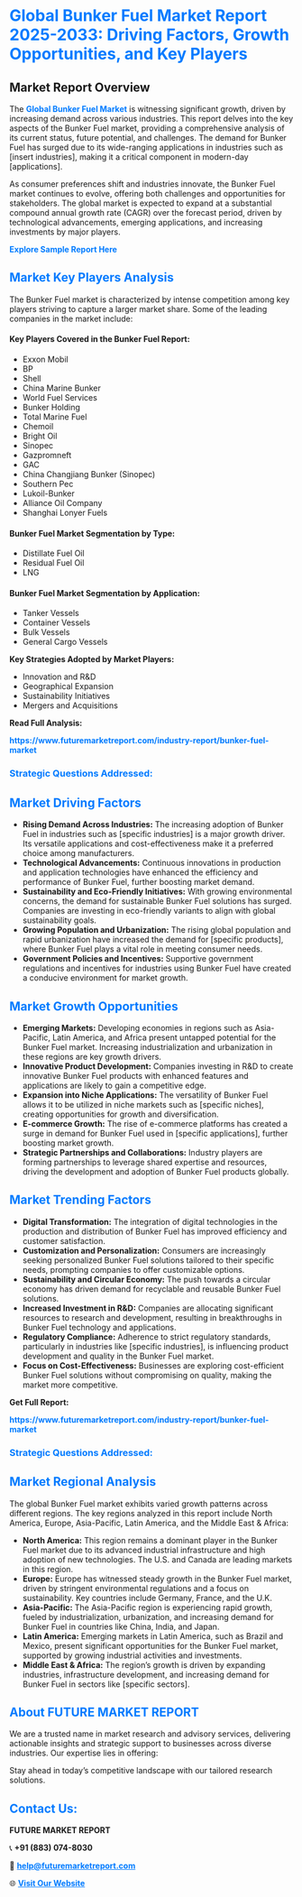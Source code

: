 <h1 style="color: #007BFF;">Global Bunker Fuel Market Report 2025-2033: Driving Factors, Growth Opportunities, and Key Players</h1>

<section id="overview">
<h2>Market Report Overview</h2>
<p>The <a href="https://www.futuremarketreport.com/industry-report/bunker-fuel-market" style="color: #007BFF; text-decoration: none;"><strong>Global Bunker Fuel Market</strong></a> is witnessing significant growth, driven by increasing demand across various industries. This report delves into the key aspects of the Bunker Fuel market, providing a comprehensive analysis of its current status, future potential, and challenges. The demand for Bunker Fuel has surged due to its wide-ranging applications in industries such as [insert industries], making it a critical component in modern-day [applications].</p>
<p>As consumer preferences shift and industries innovate, the Bunker Fuel market continues to evolve, offering both challenges and opportunities for stakeholders. The global market is expected to expand at a substantial compound annual growth rate (CAGR) over the forecast period, driven by technological advancements, emerging applications, and increasing investments by major players.</p>
</section>

<section id="overview">
<p><a href="https://www.futuremarketreport.com/request-sample/reportId=87621" style="color: #007BFF; text-decoration: none;"><strong>Explore Sample Report Here</strong></a></p>
</section>

<section id="key-players">
<h2 style="color: #007BFF;">Market Key Players Analysis</h2>
<p>The Bunker Fuel market is characterized by intense competition among key players striving to capture a larger market share. Some of the leading companies in the market include:</p>
<h4>Key Players Covered in the Bunker Fuel Report:</h4>
<ul><li>Exxon Mobil</li><li>BP</li><li>Shell</li><li>China Marine Bunker</li><li>World Fuel Services</li><li>Bunker Holding</li><li>Total Marine Fuel</li><li>Chemoil</li><li>Bright Oil</li><li>Sinopec</li><li>Gazpromneft</li><li>GAC</li><li>China Changjiang Bunker (Sinopec)</li><li>Southern Pec</li><li>Lukoil-Bunker</li><li>Alliance Oil Company</li><li>Shanghai Lonyer Fuels</li></ul>
<h4>Bunker Fuel Market Segmentation by Type:</h4>
<ul><li>Distillate Fuel Oil</li><li>Residual Fuel Oil</li><li>LNG</li></ul>

<h4>Bunker Fuel Market Segmentation by Application:</h4>
<ul><li>Tanker Vessels</li><li>Container Vessels</li><li>Bulk Vessels</li><li>General Cargo Vessels</li></ul>
<p><strong>Key Strategies Adopted by Market Players:</strong></p>
<ul>
<li>Innovation and R&D</li>
<li>Geographical Expansion</li>
<li>Sustainability Initiatives</li>
<li>Mergers and Acquisitions</li>
</ul>
</section>

<section>
<p><strong>Read Full Analysis: </strong></p><a href="https://www.futuremarketreport.com/industry-report/bunker-fuel-market" style="color: #007BFF; text-decoration: none;"><strong>https://www.futuremarketreport.com/industry-report/bunker-fuel-market</strong></a>
<h3 style="color: #007BFF;">Strategic Questions Addressed:</h3>
</section>

<section id="driving-factors">
<h2 style="color: #007BFF;">Market Driving Factors</h2>
<ul>
<li><strong>Rising Demand Across Industries:</strong> The increasing adoption of Bunker Fuel in industries such as [specific industries] is a major growth driver. Its versatile applications and cost-effectiveness make it a preferred choice among manufacturers.</li>
<li><strong>Technological Advancements:</strong> Continuous innovations in production and application technologies have enhanced the efficiency and performance of Bunker Fuel, further boosting market demand.</li>
<li><strong>Sustainability and Eco-Friendly Initiatives:</strong> With growing environmental concerns, the demand for sustainable Bunker Fuel solutions has surged. Companies are investing in eco-friendly variants to align with global sustainability goals.</li>
<li><strong>Growing Population and Urbanization:</strong> The rising global population and rapid urbanization have increased the demand for [specific products], where Bunker Fuel plays a vital role in meeting consumer needs.</li>
<li><strong>Government Policies and Incentives:</strong> Supportive government regulations and incentives for industries using Bunker Fuel have created a conducive environment for market growth.</li>
</ul>
</section>

<section id="growth-opportunities">
<h2 style="color: #007BFF;">Market Growth Opportunities</h2>
<ul>
<li><strong>Emerging Markets:</strong> Developing economies in regions such as Asia-Pacific, Latin America, and Africa present untapped potential for the Bunker Fuel market. Increasing industrialization and urbanization in these regions are key growth drivers.</li>
<li><strong>Innovative Product Development:</strong> Companies investing in R&D to create innovative Bunker Fuel products with enhanced features and applications are likely to gain a competitive edge.</li>
<li><strong>Expansion into Niche Applications:</strong> The versatility of Bunker Fuel allows it to be utilized in niche markets such as [specific niches], creating opportunities for growth and diversification.</li>
<li><strong>E-commerce Growth:</strong> The rise of e-commerce platforms has created a surge in demand for Bunker Fuel used in [specific applications], further boosting market growth.</li>
<li><strong>Strategic Partnerships and Collaborations:</strong> Industry players are forming partnerships to leverage shared expertise and resources, driving the development and adoption of Bunker Fuel products globally.</li>
</ul>
</section>

<section id="trending-factors">
<h2 style="color: #007BFF;">Market Trending Factors</h2>
<ul>
<li><strong>Digital Transformation:</strong> The integration of digital technologies in the production and distribution of Bunker Fuel has improved efficiency and customer satisfaction.</li>
<li><strong>Customization and Personalization:</strong> Consumers are increasingly seeking personalized Bunker Fuel solutions tailored to their specific needs, prompting companies to offer customizable options.</li>
<li><strong>Sustainability and Circular Economy:</strong> The push towards a circular economy has driven demand for recyclable and reusable Bunker Fuel solutions.</li>
<li><strong>Increased Investment in R&D:</strong> Companies are allocating significant resources to research and development, resulting in breakthroughs in Bunker Fuel technology and applications.</li>
<li><strong>Regulatory Compliance:</strong> Adherence to strict regulatory standards, particularly in industries like [specific industries], is influencing product development and quality in the Bunker Fuel market.</li>
<li><strong>Focus on Cost-Effectiveness:</strong> Businesses are exploring cost-efficient Bunker Fuel solutions without compromising on quality, making the market more competitive.</li>
</ul>
</section>

<section>
<p><strong>Get Full Report: </strong></p><a href="https://www.futuremarketreport.com/industry-report/bunker-fuel-market" style="color: #007BFF; text-decoration: none;"><strong>https://www.futuremarketreport.com/industry-report/bunker-fuel-market</strong></a>
<h3 style="color: #007BFF;">Strategic Questions Addressed:</h3>
</section>


<section id="regional-analysis">
<h2 style="color: #007BFF;">Market Regional Analysis</h2>
<p>The global Bunker Fuel market exhibits varied growth patterns across different regions. The key regions analyzed in this report include North America, Europe, Asia-Pacific, Latin America, and the Middle East & Africa:</p>
<ul>
<li><strong>North America:</strong> This region remains a dominant player in the Bunker Fuel market due to its advanced industrial infrastructure and high adoption of new technologies. The U.S. and Canada are leading markets in this region.</li>
<li><strong>Europe:</strong> Europe has witnessed steady growth in the Bunker Fuel market, driven by stringent environmental regulations and a focus on sustainability. Key countries include Germany, France, and the U.K.</li>
<li><strong>Asia-Pacific:</strong> The Asia-Pacific region is experiencing rapid growth, fueled by industrialization, urbanization, and increasing demand for Bunker Fuel in countries like China, India, and Japan.</li>
<li><strong>Latin America:</strong> Emerging markets in Latin America, such as Brazil and Mexico, present significant opportunities for the Bunker Fuel market, supported by growing industrial activities and investments.</li>
<li><strong>Middle East & Africa:</strong> The region’s growth is driven by expanding industries, infrastructure development, and increasing demand for Bunker Fuel in sectors like [specific sectors].</li>
</ul>
</section>

<footer>
<h2 style="color: #007BFF;">About FUTURE MARKET REPORT</h2>
<p>We are a trusted name in market research and advisory services, delivering actionable insights and strategic support to businesses across diverse industries. Our expertise lies in offering:</p>

<p>Stay ahead in today’s competitive landscape with our tailored research solutions.</p>

<h2 style="color: #007BFF;">Contact Us:</h2>
<p><strong>FUTURE MARKET REPORT</strong></p>
<p>📞 <strong>+91 (883) 074-8030</strong></p>
<p>📧 <strong><a href="mailto:help@futuremarketreport.com" style="color: #007BFF;">help@futuremarketreport.com</a></strong></p>
<p>🌐 <strong><a href="https://www.futuremarketreport.com/" style="color: #007BFF;">Visit Our Website</a></strong></p>
</footer>